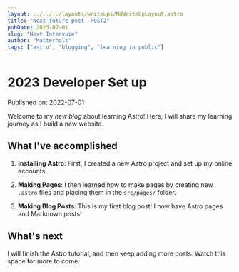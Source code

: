 ```yaml
---
layout: ../../../layouts/writeups/MdWriteUpLayout.astro
title: "Next future post -POST2"
pubDate: 2023-07-01
slug: "Next Intervuie"
author: "Matterholt"
tags: ["astro", "blogging", "learning in public"]
---
```


# 2023 Developer Set up

Published on: 2022-07-01

Welcome to my _new blog_ about learning Astro! Here, I will share my learning journey as I build a new website.

## What I've accomplished

1. **Installing Astro**: First, I created a new Astro project and set up my online accounts.

2. **Making Pages**: I then learned how to make pages by creating new `.astro` files and placing them in the `src/pages/` folder.

3. **Making Blog Posts**: This is my first blog post! I now have Astro pages and Markdown posts!

## What's next

I will finish the Astro tutorial, and then keep adding more posts. Watch this space for more to come.
